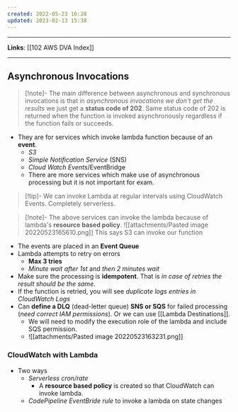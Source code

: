 ```yaml
---
created: 2022-05-23 16:28
updated: 2023-02-13 15:38
---
```

---
**Links**: [[102 AWS DVA Index]]

---
## Asynchronous Invocations
> [!note]- The main difference between asynchronous and synchronous invocations is that in *asynchronous invocations we don't get the results* we just get a **status code of 202**.
> Same status code of 202 is returned when the function is invoked asynchronously regardless if the function fails or succeeds.

- They are for services which invoke lambda function because of an **event**. 
	- *S3*
	- *Simple Notification Service* (SNS)
	- *Cloud Watch Events*/EventBridge 
	- There are more services which make use of asynchronous processing but it is not important for exam.

> [!tip]- We can invoke Lambda at regular intervals using CloudWatch Events. Completely serverless.

> [!note]- The above services can invoke the lambda because of lambda's **resource based policy**.
> ![[attachments/Pasted image 20220523165610.png]] 
> This says S3 can invoke our function

- The events are placed in an **Event Queue**
- Lambda attempts to retry on errors
	- **Max 3 tries** 
	- *Minute wait after 1st* and *then 2 minutes wait*
- Make sure the processing is **idempotent**. That is *in case of retries the result should be the same*.
- If the function is retried, you will see *duplicate logs entries in CloudWatch Logs*
- Can **define a DLQ** (dead-letter queue) **SNS or SQS** for failed processing (*need correct IAM permissions*). Or we can use [[Lambda Destinations]].
	- We will need to modify the execution role of the lambda and include SQS permission. 
	- ![[attachments/Pasted image 20220523163231.png]]

### CloudWatch with Lambda
- Two ways
	- *Serverless cron/rate*
		- A **resource based policy** is created so that CloudWatch can invoke lambda.
	- *CodePipeline EventBride rule* to invoke a lambda on state changes
